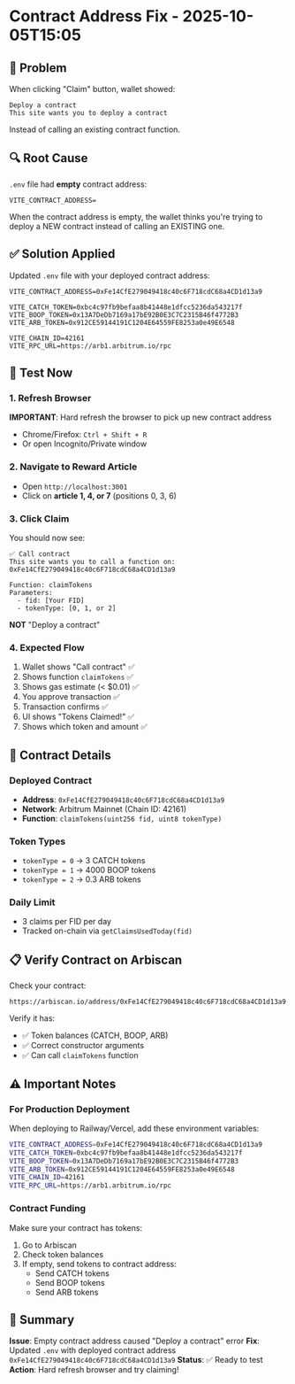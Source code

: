 # Contract Address Fix - 2025-10-05T15:05

## 🔴 Problem
When clicking "Claim" button, wallet showed:
```
Deploy a contract
This site wants you to deploy a contract
```

Instead of calling an existing contract function.

## 🔍 Root Cause
`.env` file had **empty** contract address:
```env
VITE_CONTRACT_ADDRESS=
```

When the contract address is empty, the wallet thinks you're trying to deploy a NEW contract instead of calling an EXISTING one.

## ✅ Solution Applied
Updated `.env` file with your deployed contract address:

```env
VITE_CONTRACT_ADDRESS=0xFe14CfE279049418c40c6F718cdC68a4CD1d13a9

VITE_CATCH_TOKEN=0xbc4c97fb9befaa8b41448e1dfcc5236da543217f
VITE_BOOP_TOKEN=0x13A7DeDb7169a17bE92B0E3C7C2315B46f4772B3
VITE_ARB_TOKEN=0x912CE59144191C1204E64559FE8253a0e49E6548

VITE_CHAIN_ID=42161
VITE_RPC_URL=https://arb1.arbitrum.io/rpc
```

## 🧪 Test Now

### 1. Refresh Browser
**IMPORTANT**: Hard refresh the browser to pick up new contract address
- Chrome/Firefox: `Ctrl + Shift + R`
- Or open Incognito/Private window

### 2. Navigate to Reward Article
- Open `http://localhost:3001`
- Click on **article 1, 4, or 7** (positions 0, 3, 6)

### 3. Click Claim
You should now see:
```
✅ Call contract
This site wants you to call a function on:
0xFe14CfE279049418c40c6F718cdC68a4CD1d13a9

Function: claimTokens
Parameters:
  - fid: [Your FID]
  - tokenType: [0, 1, or 2]
```

**NOT** "Deploy a contract"

### 4. Expected Flow
1. Wallet shows "Call contract" ✅
2. Shows function `claimTokens` ✅
3. Shows gas estimate (< $0.01) ✅
4. You approve transaction ✅
5. Transaction confirms ✅
6. UI shows "Tokens Claimed!" ✅
7. Shows which token and amount ✅

## 🔐 Contract Details

### Deployed Contract
- **Address**: `0xFe14CfE279049418c40c6F718cdC68a4CD1d13a9`
- **Network**: Arbitrum Mainnet (Chain ID: 42161)
- **Function**: `claimTokens(uint256 fid, uint8 tokenType)`

### Token Types
- `tokenType = 0` → 3 CATCH tokens
- `tokenType = 1` → 4000 BOOP tokens
- `tokenType = 2` → 0.3 ARB tokens

### Daily Limit
- 3 claims per FID per day
- Tracked on-chain via `getClaimsUsedToday(fid)`

## 📋 Verify Contract on Arbiscan

Check your contract:
```
https://arbiscan.io/address/0xFe14CfE279049418c40c6F718cdC68a4CD1d13a9
```

Verify it has:
- ✅ Token balances (CATCH, BOOP, ARB)
- ✅ Correct constructor arguments
- ✅ Can call `claimTokens` function

## ⚠️ Important Notes

### For Production Deployment
When deploying to Railway/Vercel, add these environment variables:

```bash
VITE_CONTRACT_ADDRESS=0xFe14CfE279049418c40c6F718cdC68a4CD1d13a9
VITE_CATCH_TOKEN=0xbc4c97fb9befaa8b41448e1dfcc5236da543217f
VITE_BOOP_TOKEN=0x13A7DeDb7169a17bE92B0E3C7C2315B46f4772B3
VITE_ARB_TOKEN=0x912CE59144191C1204E64559FE8253a0e49E6548
VITE_CHAIN_ID=42161
VITE_RPC_URL=https://arb1.arbitrum.io/rpc
```

### Contract Funding
Make sure your contract has tokens:
1. Go to Arbiscan
2. Check token balances
3. If empty, send tokens to contract address:
   - Send CATCH tokens
   - Send BOOP tokens
   - Send ARB tokens

## 🎉 Summary

**Issue**: Empty contract address caused "Deploy a contract" error
**Fix**: Updated `.env` with deployed contract address `0xFe14CfE279049418c40c6F718cdC68a4CD1d13a9`
**Status**: ✅ Ready to test
**Action**: Hard refresh browser and try claiming!
